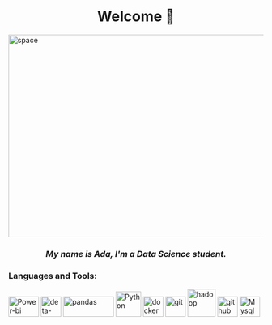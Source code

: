 
<h1 align="center">Welcome 👋</h1>
<a href="https://imgbb.com/"><img src="https://i.ibb.co/zfjmBNn/space.gif" alt="space" width="1000" height="400"></a>
<h3 align="center"><em>My name is Ada, I'm a Data Science student.</em></h3>

### Languages and Tools:
<a href="https://powerbi.microsoft.com"><img src="https://i.ibb.co/HF04J5w/power-bi.png" alt="Power-bi" width="60" height="40"></a>
<a href="https://deta.space"><img src="https://i.ibb.co/NSwt4rV/deta-space.png" alt="deta-space" width="40" height="40"></a>
<a href="https://pandas.pydata.org"><img src="https://i.ibb.co/VMLxsSr/pandas.png" alt="pandas" width="100" height="40"></a>
<a href="https://www.python.org"><img src="https://i.ibb.co/28qmHj4/python.png" alt="Python" width="50" height="50"></a> 
<a href="https://www.docker.com"><img src="https://i.ibb.co/PWmjkzX/docker.png" alt="docker" width="40" height="40"></a>
<a href="https://git-scm.com"><img src="https://i.ibb.co/xfxgfZ0/git.png" alt="git" width="40" height="40"></a>
<a href="https://hadoop.apache.org"><img src="https://i.ibb.co/zXh0SZX/hadoop.png" alt="hadoop" width="55" height="55"></a>
<a href="https://github.com"><img src="https://i.ibb.co/n1FvNdz/github.png" alt="github" width="40" height="40"></a>
<a href="https://www.mysql.com"><img src="https://i.ibb.co/JKGQ1mf/mysql.png" alt="Mysql" width="40" height="40"></a>







<!--
**Adapa22/Adapa22** is a ✨ _special_ ✨ repository because its `README.md` (this file) appears on your GitHub profile.

Here are some ideas to get you started:

- 🔭 I’m currently working on ...
- 🌱 I’m currently learning ...
- 👯 I’m looking to collaborate on ...
- 🤔 I’m looking for help with ...
- 💬 Ask me about ...
- 📫 How to reach me: ...
- 😄 Pronouns: ...
- ⚡ Fun fact: ...
-->


